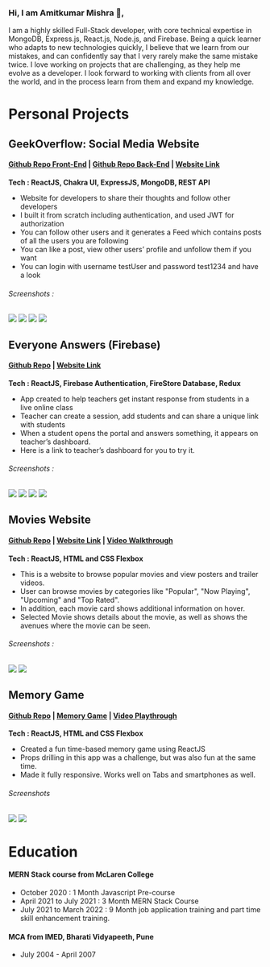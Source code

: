 ### Hi, I am Amitkumar Mishra 👋,

I am a highly skilled Full-Stack developer, with core technical expertise in MongoDB, Express.js, React.js, Node.js, and Firebase. Being a quick learner who adapts to new technologies quickly, I believe that we learn from our mistakes, and can confidently say that I very rarely make the same mistake twice. I love working on projects that are challenging, as they help me evolve as a developer. I look forward to working with clients from all over the world, and in the process learn from them and expand my knowledge.

# Personal Projects
## GeekOverflow: Social Media Website
#### [Github Repo Front-End](https://github.com/AmitkumarMishra-code/programmers-social-media-front-end) | [Github Repo Back-End](https://github.com/AmitkumarMishra-code/programmers-social-media-back-end) | [Website Link](https://affectionate-hermann-54e725.netlify.app/)
**Tech : ReactJS, Chakra UI, ExpressJS, MongoDB, REST API**
* Website for developers to share their thoughts and follow other developers
* I built it from scratch including authentication, and used JWT for authorization 
* You can follow other users and it generates a Feed which contains posts of all the users you are following
* You can like a post, view other users’ profile and unfollow them if you want
* You can login with username testUser and password test1234 and have a look

###### Screenshots :
<img src = "https://github.com/AmitkumarMishra-code/programmers-social-media-front-end/blob/main/screenshots/2021-07-28%20(7).png"/>
<img src = "https://github.com/AmitkumarMishra-code/programmers-social-media-front-end/blob/main/screenshots/2021-07-29.png"/>
<img src = "https://github.com/AmitkumarMishra-code/programmers-social-media-front-end/blob/main/screenshots/2021-07-29%20(4).png"/>
<img src = "https://github.com/AmitkumarMishra-code/programmers-social-media-front-end/blob/main/screenshots/2021-07-29%20(5).png"/>

## Everyone Answers (Firebase)
#### [Github Repo](https://github.com/AmitkumarMishra-code/capstone_answers) | [Website Link](https://upbeat-heyrovsky-2bf0f3.netlify.app/)
**Tech : ReactJS, Firebase Authentication, FireStore Database, Redux**
* App created to help teachers get instant response from students in a live online class
* Teacher can create a session, add students and can share a unique link with students
* When a student opens the portal and answers something, it appears on teacher’s dashboard.
* Here is a link to teacher’s dashboard for you to try it.

###### Screenshots :
<img src = "https://github.com/AmitkumarMishra-code/capstone_answers/blob/main/screenshots/2021-07-28.png"/>
<img src = "https://github.com/AmitkumarMishra-code/capstone_answers/blob/main/screenshots/2021-07-28%20(1).png"/>
<img src = "https://github.com/AmitkumarMishra-code/capstone_answers/blob/main/screenshots/2021-07-28%20(5).png"/>
<img src = "https://github.com/AmitkumarMishra-code/capstone_answers/blob/main/screenshots/2021-07-28%20(6).png"/>

## Movies Website
#### [Github Repo](https://github.com/AmitkumarMishra-code/Movies-Website) | [Website Link](https://optimistic-saha-892043.netlify.app/) | [Video Walkthrough](https://youtu.be/85qxL8rHFt8)
**Tech : ReactJS, HTML and CSS Flexbox**
* This is a website to browse popular movies and view posters and trailer videos.
* User can browse movies by categories like "Popular", "Now Playing", "Upcoming" and "Top Rated".
* In addition, each movie card shows additional information on hover.
* Selected Movie shows details about the movie, as well as shows the avenues where the movie can be seen.

###### Screenshots :
<img src= "https://github.com/AmitkumarMishra-code/Movies-Website/blob/master/screenshots/home.png" />
<img src="https://github.com/AmitkumarMishra-code/Movies-Website/blob/master/screenshots/selected.png"/>

## Memory Game 
#### [Github Repo](https://github.com/AmitkumarMishra-code/Memory-Game) | [Memory Game](https://pedantic-austin-716dc1.netlify.app/) | [Video Playthrough](https://youtu.be/A82priknE3g)
**Tech : ReactJS, HTML and CSS Flexbox**
* Created a fun time-based memory game using ReactJS
* Props drilling in this app was a challenge, but was also fun at the same time.
* Made it fully responsive. Works well on Tabs and smartphones as well.

###### Screenshots
<img src = "https://github.com/AmitkumarMishra-code/Memory-Game/blob/master/screenshots/2021-07-27%20(2).png" />
<img src = "https://github.com/AmitkumarMishra-code/Memory-Game/blob/master/screenshots/2021-07-27%20(5).png"/>



# Education

#### MERN Stack course from McLaren College
* October 2020 : 1 Month Javascript Pre-course
* April 2021 to July 2021 : 3 Month MERN Stack Course
* July 2021 to March 2022 : 9 Month job application training and part time skill enhancement training.

#### MCA from IMED, Bharati Vidyapeeth, Pune
* July 2004 - April 2007

<!--
**AmitkumarMishra-code/AmitkumarMishra-code** is a ✨ _special_ ✨ repository because its `README.md` (this file) appears on your GitHub profile.

Here are some ideas to get you started:

- 🔭 I’m currently working on ...
- 🌱 I’m currently learning ...
- 👯 I’m looking to collaborate on ...
- 🤔 I’m looking for help with ...
- 💬 Ask me about ...
- 📫 How to reach me: ...
- 😄 Pronouns: ...
- ⚡ Fun fact: ...
-->
